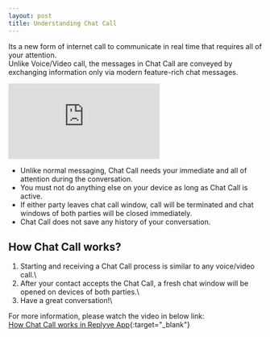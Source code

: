 ```yaml
---
layout: post
title: Understanding Chat Call
---
```

Its a new form of internet call to communicate in real time that requires all of your attention.\
Unlike Voice/Video call, the messages in Chat Call are conveyed by exchanging information only via modern feature-rich chat messages.
<iframe src="https://www.youtube.com/embed/SPFYDU5vOFo" title="YouTube video player" frameborder="0" allow="accelerometer;
      autoplay; clipboard-write; encrypted-media; gyroscope; picture-in-picture" allowfullscreen>
</iframe>

* Unlike normal messaging, Chat Call needs your immediate and all of attention during the conversation.
* You must not do anything else on your device as long as Chat Call is active.
* If either party leaves chat call window, call will be terminated and chat windows of both parties will be closed immediately.
* Chat Call does not save any history of your conversation.


## How Chat Call works?
1) Starting and receiving a Chat Call process is similar to any voice/video call.\
2) After your contact accepts the Chat Call, a fresh chat window will be opened on devices of both parties.\
3) Have a great conversation!\

For more information, please watch the video in below link:\
[How Chat Call works in Replyve App](https://www.youtube.com/watch?v=SPFYDU5vOFo){:target="_blank"}